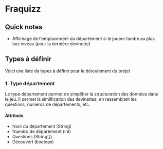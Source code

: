 # Fraquizz

## Quick notes
- Affichage de l'emplacement du département si le joueur tombe au plus bas niveau (pour la dernière devinette)

## Types à définir
Voici une liste de types à définir pour le déroulement du projet
 
### 1. Type département
Le type département permet de simplifier la structuration des données dans le jeu. Il permet la simlification des devinettes, en rassemblant les questions, numéros de départements, etc.

#### Attributs
 - Nom du département (String)
 - Numéro de département (int)
 - Questions (String[])
 - Découvert (boolean)
 
